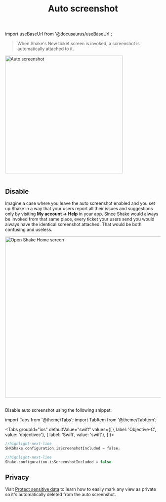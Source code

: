 ﻿---
id: auto-screenshot
title: Auto screenshot
---
import useBaseUrl from '@docusaurus/useBaseUrl';

> When Shake's New ticket screen is invoked, a screenshot is automatically attached to it.

<table class="media-container media-container-highlighted mt-50 mb-40">
<img
  alt="Auto screenshot"
  width="380"
  src={useBaseUrl('img/phone-auto-screenshot@2x.png')}
/>
</table>


## Disable

Imagine a case where you leave the auto screenshot enabled and you set up Shake in a way that your users report all their issues and suggestions
only by visiting **My account → Help** in your app. Since Shake would always be invoked from that same place, every ticket your users send you
would always have the identical screenshot attached. That would be both confusing and useless.

<table class="media-container mt-40 mb-40">
<img
  alt="Open Shake Home screen"
  width="520"
  src={useBaseUrl('screens/open-shake-home-screen@2x.png')}
/>
</table>

Disable auto screenshot using the following snippet:

import Tabs from '@theme/Tabs';
import TabItem from '@theme/TabItem';

<Tabs
  groupId="ios"
  defaultValue="swift"
  values={[
    { label: 'Objective-C', value: 'objectivec'},
    { label: 'Swift', value: 'swift'},
  ]
}>

<TabItem value="objectivec">

```objectivec title="AppDelegate.m"
//highlight-next-line
SHKShake.configuration.isScreenshotIncluded = false;
```

</TabItem>

<TabItem value="swift">

```swift title="AppDelegate.swift"
//highlight-next-line
Shake.configuration.isScreenshotIncluded = false
```

</TabItem>
</Tabs>


## Privacy

Visit [Protect sensitive data](/ios/configuration-and-data/manage-sensitive-data/#views) to learn
how to easily mark any view as private so it's automatically deleted from the auto screenshot.

